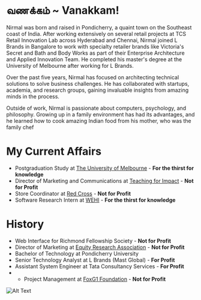 # வணக்கம் ~ Vanakkam!

Nirmal was born and raised in Pondicherry, a quaint town on the Southeast coast of India. After working extensively on several retail projects at TCS Retail Innovation Lab across Hyderabad and Chennai, Nirmal joined L Brands in Bangalore to work with specialty retailer brands like Victoria's Secret and Bath and Body Works as part of their Enterprise Architecture and Applied Innovation Team. He completed his master's degree at the University of Melbourne after working for L Brands.

Over the past five years, Nirmal has focused on architecting technical solutions to solve business challenges. He has collaborated with startups, academia, and research groups, gaining invaluable insights from amazing minds in the process.

Outside of work, Nirmal is passionate about computers, psychology, and philosophy. Growing up in a family environment has had its advantages, and he learned how to cook amazing Indian food from his mother, who was the family chef

# My Current Affairs

- Postgraduation Study at [The University of Melbourne](https://www.unimelb.edu.au/) - <strong>For the thirst for knowledge</strong>
- Director of Marketing and Communications at [Teaching for Impact](https://www.teachingforimpact.org/) - <strong>Not for Profit</strong>
- Store Coordinator at [Red Cross](https://www.redcross.org.au/) - <strong>Not for Profit</strong>
- Software Research Intern at [WEHI](https://www.wehi.edu.au/)  - <strong>For the thirst for knowledge</strong>

# History

- Web Interface for Richmond Fellowship Society - <strong>Not for Profit</strong>
- Director of Marketing at [Equity Research Association](http://eraunimelb.org.au/) - <strong>Not for Profit</strong>
- Bachelor of Technology at Pondicherry University
- Senior Technology Analyst at L Brands (Mast Global) - <strong>For Profit</strong>
- Assistant System Engineer at Tata Consultancy Services - <strong>For Profit</strong>
- - Project Management at [FoxG1 Foundation](https://foxg1.org.au/) - <strong>Not for Profit</strong>



![Alt Text](https://media.giphy.com/media/143vPc6b08locw/giphy.gif)

